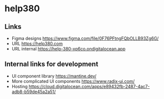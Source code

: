 # help380

## Links

- Figma designs https://www.figma.com/file/0F76PFtngFQbOLLB93Zg6G/
- URL https://help380.com
- URL internal https://help-380-xp6co.ondigitalocean.app

## Internal links for development

- UI component library https://mantine.dev/
- More complicated UI components https://www.radix-ui.com/
- Hosting https://cloud.digitalocean.com/apps/e89432fb-2487-4ac7-adb8-b59de45a2a51/
